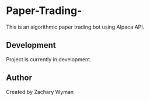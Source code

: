 # Paper-Trading-
This is an algorithmic paper trading bot using Alpaca API.

## Development
Project is currently in development.

## Author
Created by Zachary Wyman
